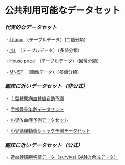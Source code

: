 # 公共利用可能なデータセット

### *代表的なデータセット*

・[Titanic](https://www.kaggle.com/competitions/titanic) （テーブルデータ）(二値分類）


・[Iris](https://www.kaggle.com/datasets/uciml/iris)　（テーブルデータ）（多値分類）


・[House price](https://www.kaggle.com/competitions/house-prices-advanced-regression-techniques/overview)　（テーブルデータ）（回帰分類）


・[MNIST](https://www.kaggle.com/competitions/digit-recognizer)　（画像データ）（多値分類）


### *臨床に近いデータセット（非公式）*

・ [１型糖尿病血糖値変動予測](https://www.kaggle.com/competitions/brist1d/data)


・ [手根骨骨年齢データセット](https://www.kaggle.com/datasets/kmader/rsna-bone-age/data)


・ [小児敗血症予測データセット](https://www.kaggle.com/competitions/phems-hackathon-early-sepsis-prediction/data)


・ [小児循環動態ショック予測データセット](https://www.kaggle.com/competitions/pediatric-hemodynamic-shock-prediction-challenge/data)


### *臨床に近いデータセット（公式）*

・ [造血幹細胞移植データ（survival_GANの合成データ）](https://www.kaggle.com/competitions/equity-post-HCT-survival-predictions/data)
